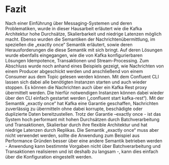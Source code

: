 # Fazit

Nach einer Einführung über Messaging-Systemen und deren Problematiken, wurde in dieser Hausarbeit erläutert wie die Kafka Architektur hohe Durchsätze, Skalierbarkeit und niedrige Latenzen möglich macht. Ebenso wurden die Semantiken der Nachrichtenübermittlung, im speziellen die „exactly once“ Semantik erläutert, sowie deren Herausforderungen die diese Semantik mit sich bringt. Auf deren Lösungen wurde ebenfalls eingegangen, wie die von Kafka konfigurierbaren Lösungen Idempotence, Transaktionen und Stream-Processing. Zum Abschluss wurde noch anhand eines Beispiels gezeigt, wie Nachrichten von einem Producer abgeschickt werden und anschließend von einem Consumer aus dem Topic gelesen werden können. Mit dem Confluent CLI lassen sich dabei alle benötigten Instanzen starten und auch wieder stoppen. Es können die Nachrichten auch über ein Kafka Rest proxy übermittelt werden. Die hierfür notwendigen Instanzen können dabei wieder über den CLI einfach gestartet werden („confluent start kafka-rest“). Mit der Semantik „exactly once“ hat Kafka eine Garantie geschaffen, Nachrichten zuverlässig zu übermitteln ohne dabei korrupte, beschädigte oder duplizierte Daten bereitzustellen. Trotz der Garantie –exactly once - ist das System hoch performant mit hohen Durchsätzen durch Batchverarbeitung und Transaktionen, Skalierbar durch ihre flexible Architektur und hat niedrige Latenzen durch Replikas. Die Semantik „exactly once“ muss aber nicht verwendet werden, sollte die Anwendung zum Beispiel aus Performance Gründen besser über eine andere Semantik betrieben werden - Anwendung kann bestimmte Vorgaben nicht über Batchverarbeitung und Transaktionen realisieren und ist deshalb zu langsam -, kann dies einfach über die Konfiguration eingestellt werden.
